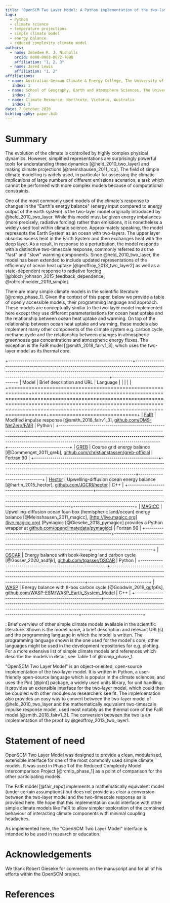 ```yaml
---
title: 'OpenSCM Two Layer Model: A Python implementation of the two-layer climate model'
tags:
  - Python
  - climate science
  - temperature projections
  - simple climate model
  - energy balance
  - reduced complexity climate model
authors:
  - name: Zebedee R. J. Nicholls
    orcid: 0000-0003-0872-7098
    affiliation: "1, 2, 3"
  - name: Jared Lewis
    affiliation: "1, 2"
affiliations:
 - name: Australian-German Climate & Energy College, The University of Melbourne, Parkville, Victoria, Australia
   index: 1
 - name: School of Geography, Earth and Atmosphere Sciences, The University of Melbourne, Parkville, Victoria, Australia
   index: 2
 - name: Climate Resource, Northcote, Victoria, Australia
   index: 3
date: 7 October 2020
bibliography: paper.bib
---
```


# Summary

The evolution of the climate is controlled by highly complex physical dynamics.
However, simplified representations are surprisingly powerful tools for understanding these dynamics [@held_2010_two_layer] and making climate projections [@meinshausen_2011_rcp].
The field of simple climate modelling is widely used, in particular for assessing the climatic implications of large numbers of different emissions scenarios, a task which cannot be performed with more complex models because of computational constraints.

One of the most commonly used models of the climate's response to changes in the "Earth's energy balance"
(energy input compared to energy output of the earth system) is the two-layer model originally introduced by @held_2010_two_layer.
While this model must be given energy imbalances (more precisely, radiative forcing) rather than emissions, it is nonetheless a widely used tool within climate science.
Approximately speaking, the model represents the Earth System as an ocean with two-layers.
The upper layer absorbs excess heat in the Earth System and then exchanges heat with the deep layer.
As a result, in response to a perturbation, the model responds with a distinctive two-timescale response, commonly referred to as the "fast" and "slow" warming components.
Since @held_2010_two_layer, the model has been extended to include updated representations of the efficiency of ocean heat uptake [@geoffroy_2013_two_layer2] as well as a state-dependent response to radiative forcing [@bloch_johnson_2015_feedback_dependence; @rohrschneider_2019_simple].

There are many simple climate models in the scientific literature [@rcmip_phase_1].
Given the context of this paper, below we provide a table of openly accessible models, their programming language and approach.
These models are conceptually similar to the two-layer model implemented here except they use different parameterisations for ocean heat uptake and the relationship between ocean heat uptake and warming.
On top of the relationship between ocean heat uptake and warming, these models also implement many other components of the climate system e.g. carbon cycle, methane cycle and the relationship between changes in atmospheric greenhouse gas concentrations and atmospheric energy fluxes.
The exception is the FaIR model [@smith_2018_fairv1_3], which uses the two-layer model as its thermal core.

+-------------------------------------------------------------+-----------------------------------------------------------------------------------------------------------------------------------------------------------------------------------------------------------------------------+------------------------------+
| Model                                                       | Brief description and URL                                                                                                                                                                                                   | Language                    |
|                                                             |                                                                                                                                                                                                                             |                              |
+=============================================================+=============================================================================================================================================================================================================================+==============================+
| [FaIR](https://github.com/OMS-NetZero/FAIR)                 | Modified impulse response [@smith_2018_fairv1_3], [github.com/OMS-NetZero/FAIR](https://github.com/OMS-NetZero/FAIR)                                                                                                                                               | Python                       |
+-------------------------------------------------------------+-----------------------------------------------------------------------------------------------------------------------------------------------------------------------------------------------------------------------------+------------------------------+
| [GREB](https://github.com/christianstassen/greb-official)   | Coarse grid energy balance [@Dommenget_2011_greb], [github.com/christianstassen/greb-official](https://github.com/christianstassen/greb-official)                                                                                                                                | Fortran 90                   |
+-------------------------------------------------------------+-----------------------------------------------------------------------------------------------------------------------------------------------------------------------------------------------------------------------------+------------------------------+
| [Hector](https://github.com/JGCRI/hector)                   | Upwelling-diffusion ocean energy balance [@hartin_2015_hector], [github.com/JGCRI/hector](https://github.com/JGCRI/hector)                                                                                                                                     | C++                          |
+-------------------------------------------------------------+-----------------------------------------------------------------------------------------------------------------------------------------------------------------------------------------------------------------------------+------------------------------+
| [MAGICC](http://magicc.org)                                 | Upwelling-diffusion ocean four-box (hemispheric land/ocean) energy balance [@Meinshausen_2011_magicc], [http://live.magicc.org](live.magicc.org) (Pymagicc [@Gieseke_2018_pymagicc] provides a Python wrapper at [github.com/openclimatedata/pymagicc](https://github.com/openclimatedata/pymagicc)) | Fortran 90                   |
+-------------------------------------------------------------+-----------------------------------------------------------------------------------------------------------------------------------------------------------------------------------------------------------------------------+------------------------------+
| [OSCAR](https://github.com/tgasser/OSCAR)                   | Energy balance with book-keeping land carbon cycle [@Gasser_2020_asdfjk], [github.com/tgasser/OSCAR](https://github.com/tgasser/OSCAR)                                                                                                                          | Python                       |
+-------------------------------------------------------------+-----------------------------------------------------------------------------------------------------------------------------------------------------------------------------------------------------------------------------+------------------------------+
| [WASP](https://github.com/WASP-ESM/WASP_Earth_System_Model) | Energy balance with 8-box carbon cycle [@Goodwin_2019_ggfp6s], [github.com/WASP-ESM/WASP_Earth_System_Model](https://github.com/WASP-ESM/WASP_Earth_System_Model)                                                                                                                  | C++                          |
+-------------------------------------------------------------+-----------------------------------------------------------------------------------------------------------------------------------------------------------------------------------------------------------------------------+------------------------------+

  : Brief overview of other simple climate models available in the scientific literature. Shown is the model name, a brief description and relevant URL(s) and the programming language in which the model is written. The programming language shown is the one used for the model's core, other languages might be used in the development repositories for e.g. plotting. For a more extensive list of simple climate models and references which describe the models in detail, see Table 1 of @rcmip_phase_1.

"OpenSCM Two Layer Model" is an object-oriented, open-source implementation of the two-layer model.
It is written in Python, a user-friendly open-source language which is popular in the climate sciences, and uses the Pint [@pint] package, a widely used units library, for unit handling.
It provides an extensible interface for the two-layer model, which could then be coupled with other modules as researchers see fit.
The implementation also provides an easy way to convert between the two-layer model of @held_2010_two_layer and the mathematically equivalent two-timescale impulse response model, used most notably as the thermal core of the FaIR model [@smith_2018_fairv1_3].
The conversion between the two is an implementation of the proof by @geoffroy_2013_two_layer1.

# Statement of need

OpenSCM Two Layer Model was designed to provide a clean, modularised, extensible interface for one of the most commonly used simple climate models.
It was used in Phase 1 of the Reduced Complexity Model Intercomparison Project [@rcmip_phase_1] as a point of comparison for the other participating models.

The FaIR model [@fair_repo] implements a mathematically equivalent model (under certain assumptions) but does not provide as clear a conversion between the two-layer model and the two-timescale response as is provided here.
We hope that this implementation could interface with other simple climate models like FaIR to allow simpler exploration of the combined behaviour of interacting climate components with minimal coupling headaches.

As implemented here, the "OpenSCM Two Layer Model" interface is intended to be used in research or education.

# Acknowledgements

We thank Robert Gieseke for comments on the manuscript and for all of his efforts within the OpenSCM project.

# References

